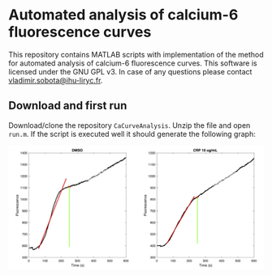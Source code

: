 # Automated analysis of calcium-6 fluorescence curves
This repository contains MATLAB scripts with implementation of the method for automated analysis of calcium-6 fluorescence curves. 
This software is licensed under the GNU GPL v3. In case of any questions please contact vladimir.sobota@ihu-liryc.fr.

## Download and first run
Download/clone the repository `CaCurveAnalysis`. Unzip the file and open `run.m`. If the script is executed well it should generate the following graph:

![Sample graph](/graphs/CRP.png?raw=true)

